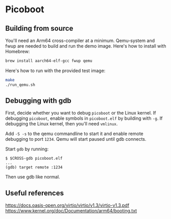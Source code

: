 # Picoboot

## Building from source

You'll need an Arm64 cross-compiler at a minimum. Qemu-system and fwup are
needed to build and run the demo image.  Here's how to install with Homebrew:

```sh
brew install aarch64-elf-gcc fwup qemu
```

Here's how to run with the provided test image:

```sh
make
./run_qemu.sh
```

## Debugging with gdb

First, decide whether you want to debug `picoboot` or the Linux kernel. If
debugging `picoboot`, enable symbols in `picoboot.elf` by building with `-g`. If
debugging the Linux kernel, then you'll need `vmlinux`.

Add `-S -s` to the qemu commandline to start it and enable remote debugging to
port `1234`. Qemu will start paused until gdb connects.

Start `gdb` by running:

```
$ $CROSS-gdb picoboot.elf
...
(gdb) target remote :1234
```

Then use gdb like normal.

## Useful references

https://docs.oasis-open.org/virtio/virtio/v1.3/virtio-v1.3.pdf
https://www.kernel.org/doc/Documentation/arm64/booting.txt

